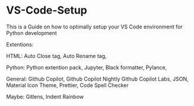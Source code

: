 # VS-Code-Setup

This is a Guide on how to optimally setup your VS Code environment for Python development

Extentions:


HTML:
Auto Close tag,
Auto Rename tag,


Python: 
Python extention pack,
Jupyter,
Black formatter,
Pylance,


General:
Github Copilot,
Github Copilot Nightly
Github Copilot Labs,
JSON,
Material Icon Theme,
Prettier,
Code Spell Checker


Maybe:
Gitlens,
Indent Rainbow
